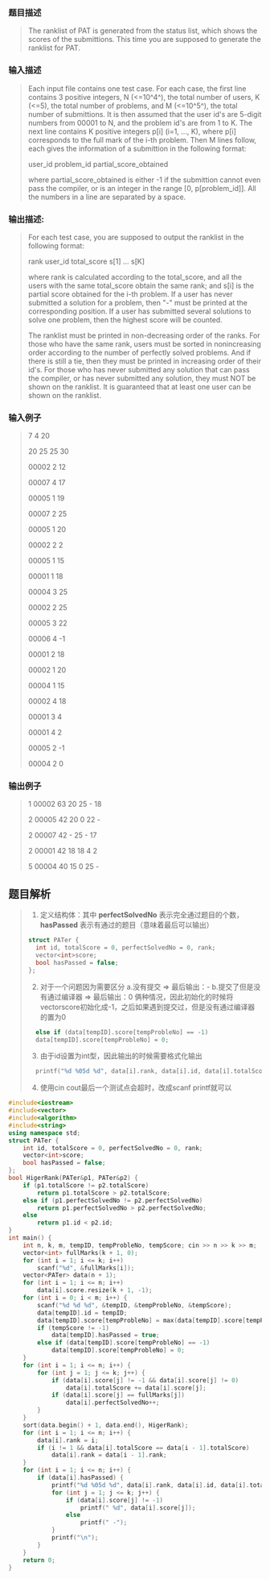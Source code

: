 ### 题目描述

> The ranklist of PAT is generated from the status list, which shows the scores of the submittions. This time you are supposed to generate the ranklist for PAT.

### 输入描述

> Each input file contains one test case. For each case, the first line contains 3 positive integers, N (<=10^4^), the total number of users, K (<=5), the total number of problems, and M (<=10^5^), the total number of submittions. It is then assumed that the user id's are 5-digit numbers from 00001 to N, and the problem id's are from 1 to K. The next line contains K positive integers p[i] (i=1, ..., K), where p[i] corresponds to the full mark of the i-th problem. Then M lines follow, each gives the information of a submittion in the following format:
>
>user_id problem_id partial_score_obtained
>
>where partial_score_obtained is either -1 if the submittion cannot even pass the compiler, or is an integer in the range [0, p[problem_id]]. All the numbers in a line are separated by a space.

### 输出描述:
> For each test case, you are supposed to output the ranklist in the following format:
>
>rank user_id total_score s[1] ... s[K]
>
>where rank is calculated according to the total_score, and all the users with the same total_score obtain the same rank; and s[i] is the partial score obtained for the i-th problem. If a user has never submitted a solution for a problem, then "-" must be printed at the corresponding position. If a user has submitted several solutions to solve one problem, then the highest score will be counted.
>
>The ranklist must be printed in non-decreasing order of the ranks. For those who have the same rank, users must be sorted in nonincreasing order according to the number of perfectly solved problems. And if there is still a tie, then they must be printed in increasing order of their id's. For those who has never submitted any solution that can pass the compiler, or has never submitted any solution, they must NOT be shown on the ranklist. It is guaranteed that at least one user can be shown on the ranklist.

### 输入例子
> 7 4 20
>
>20 25 25 30
>
>00002 2 12
>
>00007 4 17
>
>00005 1 19
>
>00007 2 25
>
>00005 1 20
>
>00002 2 2
>
>00005 1 15
>
>00001 1 18
>
>00004 3 25
>
>00002 2 25
>
>00005 3 22
>
>00006 4 -1
>
>00001 2 18
>
>00002 1 20
>
>00004 1 15
>
>00002 4 18
>
>00001 3 4
>
>00001 4 2
>
>00005 2 -1
>
>00004 2 0

### 输出例子
>1 00002 63 20 25 - 18
>
>2 00005 42 20 0 22 -
>
>2 00007 42 - 25 - 17
>
>2 00001 42 18 18 4 2
>
>5 00004 40 15 0 25 -

## 题目解析
> 1. 定义结构体：其中 **perfectSolvedNo** 表示完全通过题目的个数，**hasPassed** 表示有通过的题目（意味着最后可以输出）
>```C++
>struct PATer {
>	int id, totalScore = 0, perfectSolvedNo = 0, rank;
>	vector<int>score;
>	bool hasPassed = false;
>};
>```
>
> 2. 对于一个问题因为需要区分 
>       a.没有提交 => 最后输出：-
>       b.提交了但是没有通过编译器 => 最后输出：0
>    俩种情况，因此初始化的时候将 vector<int>score初始化成-1，之后如果遇到提交过，但是没有通过编译器的置为0
>
>```C++
>   else if (data[tempID].score[tempProbleNo] == -1)
>   data[tempID].score[tempProbleNo] = 0;
>```
>
> 3. 由于id设置为int型，因此输出的时候需要格式化输出
>
>```C++
>   printf("%d %05d %d", data[i].rank, data[i].id, data[i].totalScore);
>```
>
> 4. 使用cin cout最后一个测试点会超时，改成scanf printf就可以
>
>

```C++
#include<iostream>
#include<vector>
#include<algorithm>
#include<string>
using namespace std;
struct PATer {
	int id, totalScore = 0, perfectSolvedNo = 0, rank;
	vector<int>score;
	bool hasPassed = false;
};
bool HigerRank(PATer&p1, PATer&p2) {
	if (p1.totalScore != p2.totalScore)
		return p1.totalScore > p2.totalScore;
	else if (p1.perfectSolvedNo != p2.perfectSolvedNo)
		return p1.perfectSolvedNo > p2.perfectSolvedNo;
	else
		return p1.id < p2.id;
}
int main() {
	int n, k, m, tempID, tempProbleNo, tempScore; cin >> n >> k >> m;
	vector<int> fullMarks(k + 1, 0);
	for (int i = 1; i <= k; i++)
		scanf("%d", &fullMarks[i]);
	vector<PATer> data(n + 1);
	for (int i = 1; i <= n; i++)
		data[i].score.resize(k + 1, -1);
	for (int i = 0; i < m; i++) {
		scanf("%d %d %d", &tempID, &tempProbleNo, &tempScore);
		data[tempID].id = tempID;
		data[tempID].score[tempProbleNo] = max(data[tempID].score[tempProbleNo], tempScore);
		if (tempScore != -1)
			data[tempID].hasPassed = true;
		else if (data[tempID].score[tempProbleNo] == -1)
			data[tempID].score[tempProbleNo] = 0;
	}
	for (int i = 1; i <= n; i++) {
		for (int j = 1; j <= k; j++) {
			if (data[i].score[j] != -1 && data[i].score[j] != 0)
				data[i].totalScore += data[i].score[j];
			if (data[i].score[j] == fullMarks[j])
				data[i].perfectSolvedNo++;
		}
	}
	sort(data.begin() + 1, data.end(), HigerRank);
	for (int i = 1; i <= n; i++) {
		data[i].rank = i;
		if (i != 1 && data[i].totalScore == data[i - 1].totalScore)
			data[i].rank = data[i - 1].rank;
	}
	for (int i = 1; i <= n; i++) {
		if (data[i].hasPassed) {
			printf("%d %05d %d", data[i].rank, data[i].id, data[i].totalScore);
			for (int j = 1; j <= k; j++) {
				if (data[i].score[j] != -1)
					printf(" %d", data[i].score[j]);
				else
					printf(" -");
			}
			printf("\n");
		}
	}
	return 0;
}
```